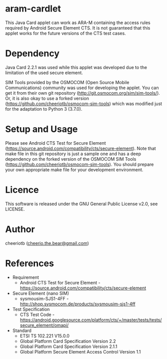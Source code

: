 # aram-cardlet

This Java Card applet can work as ARA-M containing the access rules required by Android Secure Element CTS.
It is not guaranteed that this applet works for the future versions of the CTS test cases.

# Dependency

Java Card 2.2.1 was used while this applet was developed due to the limitation of the used secure element.

SIM Tools provided by the OSMOCOM (Open Source Mobile Communications) community was used for developing the applet.
You can get it from their own git repository (http://git.osmocom.org/sim/sim-tools/).
Or, it is also okay to use a forked version (https://github.com/cheeriotb/osmocom-sim-tools) which was modified just for the adaptation to Python 3 (3.7.0).

# Setup and Usage

Please see Android CTS Test for Secure Element (https://source.android.com/compatibility/cts/secure-element).
Note that make file in this git repository is just a sample one and has a deep dependency on the forked version of the OSMOCOM SIM Tools (https://github.com/cheeriotb/osmocom-sim-tools).
You should prepare your own appropriate make file for your development environment.

# Licence

This software is released under the GNU General Public License v2.0, see LICENSE.

# Author

cheeriotb (cheerio.the.bear@gmail.com)

# References

* Requirement
    * Android CTS Test for Secure Element - https://source.android.com/compatibility/cts/secure-element
* Secure Element (nano SIM)
    * sysmousim-SJS1-4FF - http://shop.sysmocom.de/products/sysmousim-sjs1-4ff
* Test Specification
    * CTS Test Code - https://android.googlesource.com/platform/cts/+/master/tests/tests/secure_element/omapi/
* Standard
    * ETSI TS 102.221 V15.0.0
    * Global Platform Card Specification Version 2.2
    * Global Platform Card Specification Version 2.1.1
    * Global Platform Secure Element Access Control Version 1.1
